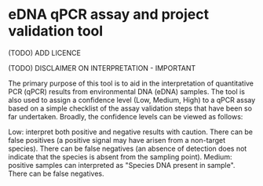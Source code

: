 # eDNA qPCR assay and project validation tool 

(TODO) ADD LICENCE

(TODO) DISCLAIMER ON INTERPRETATION - IMPORTANT

The primary purpose of this tool is to aid in the interpretation of quantitative PCR (qPCR) results from environmental DNA (eDNA) samples. The tool is also used to assign a confidence level (Low, Medium, High) to a qPCR assay based on a simple checklist of the assay validation steps that have been so far undertaken. Broadly, the confidence levels can be viewed as follows:

Low: interpret both positive and negative results with caution. There can be false positives (a positive signal may have arisen from a non-target species). There can be false negatives (an absence of detection does not indicate that the species is absent from the sampling point).
Medium: positive samples can interpreted as "Species DNA present in sample". There can be false negatives. 
